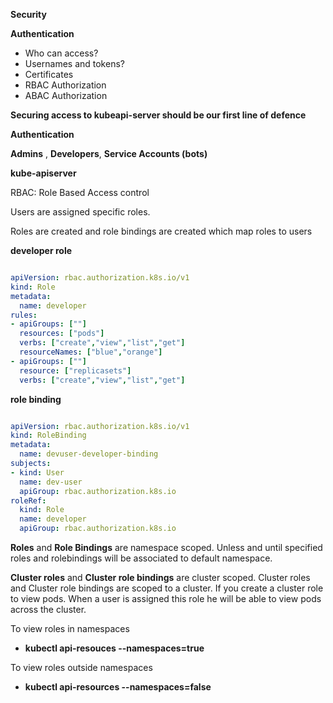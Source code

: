 **Security**

**Authentication**

- Who can access?
- Usernames and tokens?
- Certificates
- RBAC Authorization
- ABAC Authorization


**Securing access to kubeapi-server should be our first line of defence**

**Authentication**

**Admins** , **Developers**, **Service Accounts (bots)**

**kube-apiserver**

RBAC: Role Based Access control

Users are assigned specific roles.

Roles are created and role bindings are created which map roles to users

**developer role**

```yaml

apiVersion: rbac.authorization.k8s.io/v1
kind: Role
metadata:
  name: developer
rules:
- apiGroups: [""]
  resources: ["pods"]
  verbs: ["create","view","list","get"]
  resourceNames: ["blue","orange"]
- apiGroups: [""]
  resource: ["replicasets"]
  verbs: ["create","view","list","get"]

```
**role binding**

```yaml

apiVersion: rbac.authorization.k8s.io/v1
kind: RoleBinding
metadata:
  name: devuser-developer-binding
subjects:
- kind: User
  name: dev-user
  apiGroup: rbac.authorization.k8s.io
roleRef:
  kind: Role
  name: developer
  apiGroup: rbac.authorization.k8s.io


```

**Roles** and **Role Bindings** are namespace scoped.
Unless and until specified roles and rolebindings will be associated to default namespace.

**Cluster roles** and **Cluster role bindings** are cluster scoped.
Cluster roles and Cluster role bindings are scoped to a cluster. If you create a cluster role to view pods. When a user is assigned this role he will be able to view pods across the cluster.

To view roles in namespaces

- **kubectl api-resouces --namespaces=true**

To view roles outside namespaces

- **kubectl api-resources --namespaces=false**



